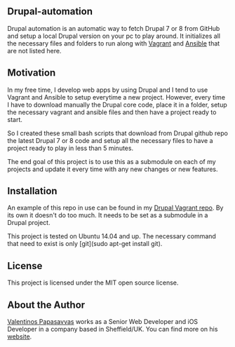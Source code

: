## Drupal-automation

Drupal automation is an automatic way to fetch Drupal 7 or 8 from GitHub and setup a local Drupal version on your pc to play around. It initializes all the necessary files and folders to run along with [Vagrant](https://www.vagrantup.com/) and [Ansible](http://www.ansible.com/) that are not listed here.

## Motivation

In my free time, I develop web apps by using Drupal and I tend to use Vagrant and Ansible to setup everytime a new project. However, every time I have to download manually the Drupal core code, place it in a folder, setup the necessary vagrant and ansible files and then have a project ready to start.

So I created these small bash scripts that download from Drupal github repo the latest Drupal 7 or 8 code and setup all the necessary files to have a project ready to play in less than 5 minutes.

The end goal of this project is to use this as a submodule on each of my projects and update it every time with any new changes or new features.

## Installation

An example of this repo in use can be found in my [Drupal Vagrant repo](https://github.com/poupouxios/drupal-vagrant). By its own it doesn't do too much. It needs to be set as a submodule in a Drupal project.

This project is tested on Ubuntu 14.04 and up. The necessary command that need to exist is only [git](sudo apt-get install git).

## License

This project is licensed under the MIT open source license.

## About the Author

[Valentinos Papasavvas](http://www.papasavvas.me/) works as a Senior Web Developer and iOS Developer in a company based in Sheffield/UK. You can find more on his [website](http://www.papasavvas.me/).
